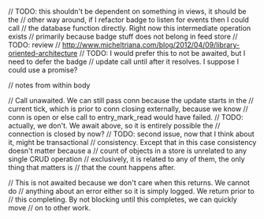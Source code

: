 // TODO: this shouldn't be dependent on something in views, it should be the
// other way around, if I refactor badge to listen for events then I could call
// the database function directly. Right now this intermediate operation exists
// primarily because badge stuff does not belong in feed store
// TODO: review
// http://www.micheltriana.com/blog/2012/04/09/library-oriented-architecture
// TODO: I would prefer this to not be awaited, but I need to defer the badge
// update call until after it resolves. I suppose I could use a promise?


// notes from within body


// Call unawaited. We can still pass conn because the update starts in the
// current tick, which is prior to conn closing externally, because we know
// conn is open or else call to entry_mark_read would have failed.
// TODO: actually, we don't. We await above, so it is entirely possible the
// connection is closed by now?
// TODO: second issue, now that I think about it, might be transactional
// consistency. Except that in this case consistency doesn't matter because a
// count of objects in a store is unrelated to any single CRUD operation
// exclusively, it is related to any of them, the only thing that matters is
// that the count happens after.

// This is not awaited because we don't care when this returns. We cannot do
// anything about an error either so it is simply logged. We return prior to
// this completing. By not blocking until this completes, we can quickly move
// on to other work.

